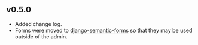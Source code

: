 v0.5.0
------
* Added change log.
* Forms were moved to [django-semantic-forms](https://github.com/globophobe/django-semantic-forms) so that they may be used outside of the admin.
